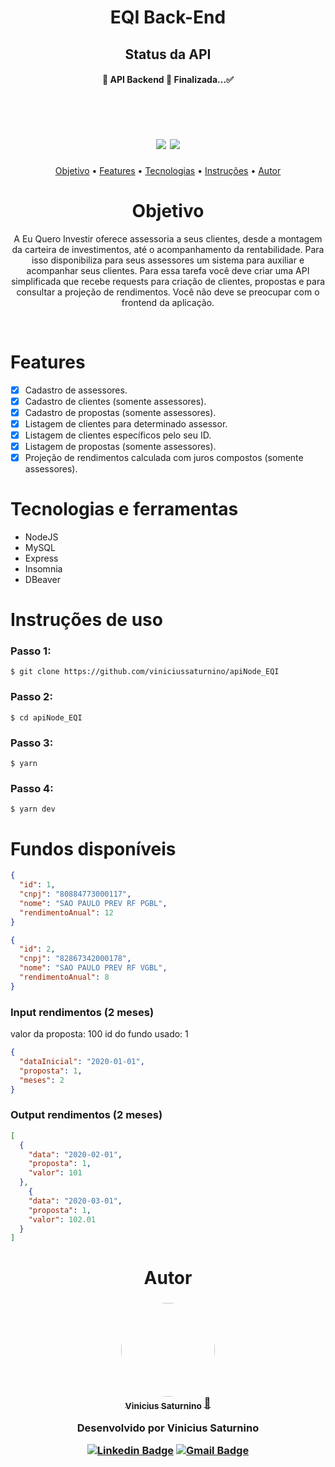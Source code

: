 <h1 align="center">EQI Back-End</h1>

<h2 align="center">Status da API</h1>
<h4 align="center">
	🚧 API Backend 🚀 Finalizada...✅
</h4><br>

<h1 align="center">
  <img src="https://img.shields.io/static/v1?label=yarn&message=1.22.4&color=7159c1&style=for-the-badge&logo=ghost"/>
  <img src="https://img.shields.io/static/v1?label=node&message=12.18.3&color=%3CCOLOR%3E&style=for-the-badge&logo=ghost"/>
</h1>

<p align="center">
 <a href="#Objetivo">Objetivo</a> •
 <a href="#Features">Features</a> •
 <a href="#Tecnologias e ferramentas">Tecnologias</a> •
 <a href="#Instruções de uso">Instruções</a> •
 <a href="#Autor">Autor</a>
</p>

<h1 align="center">Objetivo</h1>

<p align="center">
A Eu Quero Investir oferece assessoria a seus clientes, desde a montagem da carteira de investimentos, até o acompanhamento da rentabilidade. Para isso disponibiliza para seus assessores um sistema para auxiliar e acompanhar seus clientes. Para essa tarefa você deve criar uma API simplificada que recebe requests para criação de clientes, propostas e para consultar a projeção de rendimentos. Você não deve se preocupar com o frontend da aplicação.
</p>

<br>

# Features

- [x] Cadastro de assessores.
- [x] Cadastro de clientes (somente assessores).
- [x] Cadastro de propostas (somente assessores).
- [x] Listagem de clientes para determinado assessor.
- [x] Listagem de clientes específicos pelo seu ID.
- [x] Listagem de propostas (somente assessores).
- [x] Projeção de rendimentos calculada com juros compostos (somente assessores).

# Tecnologias e ferramentas

- NodeJS
- MySQL
- Express
- Insomnia
- DBeaver

# Instruções de uso

### Passo 1:
```
$ git clone https://github.com/viniciussaturnino/apiNode_EQI
```
### Passo 2:
```
$ cd apiNode_EQI
```
### Passo 3:
```
$ yarn
```
### Passo 4:
```
$ yarn dev
```

# Fundos disponíveis

```json
{
  "id": 1,
  "cnpj": "80884773000117",
  "nome": "SAO PAULO PREV RF PGBL",
  "rendimentoAnual": 12
}

{
  "id": 2,
  "cnpj": "82867342000178",
  "nome": "SAO PAULO PREV RF VGBL",
  "rendimentoAnual": 8
}
```

### Input rendimentos (2 meses)

valor da proposta: 100
id do fundo usado: 1

```json
{
  "dataInicial": "2020-01-01",
  "proposta": 1,
  "meses": 2
}

```

### Output rendimentos (2 meses)

```json
[
  {
    "data": "2020-02-01",
    "proposta": 1,
    "valor": 101
  },
    {
    "data": "2020-03-01",
    "proposta": 1,
    "valor": 102.01
  }
]
```

<h1 align="center">Autor</h1>
<h3 align="center">
  <a href="https://github.com/viniciussaturnino">
    <img style="border-radius: 50%;" src="https://avatars0.githubusercontent.com/u/49040839?s=460&u=75aad58ecd77e5b83e7a207149219b05d6597145&v=4" width="150px;" alt=""/>
    <br />
    <sub><b>Vinicius Saturnino</b></sub></a> <a href="https://github.com/viniciussaturnino" title="Github">🚀
  </a><br>

  Desenvolvido por Vinicius Saturnino

  [![Linkedin Badge](https://img.shields.io/badge/-Vinicius-blue?style=flat-square&logo=Linkedin&logoColor=white&link=https://www.linkedin.com/in/viniciussaturnino07/)](https://www.linkedin.com/in/viniciussaturnino07/)
[![Gmail Badge](https://img.shields.io/badge/-viniciussaturnino78@gmail.com-c14438?style=flat-square&logo=Gmail&logoColor=white&link=mailto:viniciussaturnino78@gmail.com)](mailto:viniciussaturnino78@gmail.com)
</h3>
